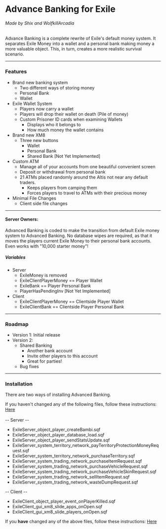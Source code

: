 # Advance Banking for Exile
###### Made by Shix and WolfkillArcadia
Advance Banking is a complete rewrite of Exile's default money system. It separates Exile Money into a wallet and a personal bank making money a more valuable object. This, in turn, creates a more realistic survival scenario.

---
### Features
- Brand new banking system
    - Two different ways of storing money
    - Personal Bank
    - Wallet
- Exile Wallet System
    - Players now carry a wallet
    - Players will drop their wallet on death (Pile of money)
    - Custom Prisoner ID cards when examining Wallets
        - Displays who it belongs to
        - How much money the wallet contains
- Brand new XM8
    - Three new buttons
        - Wallet
        - Personal Bank
        - Shared Bank [Not Yet Implemented]
- Custom ATM
    - Manage all of your accounts from one beautiful convenient screen
    - Deposit or withdrawal from personal bank
    - 21 ATMs placed randomly around the Altis not near any default traders.
        - Keeps players from camping them
        - Forces players to travel to ATMs with their precious money
- Minimal File Changes
    - Client side file changes
---
#### Server Owners:
Advanced Banking is coded to make the transition from default Exile money system to Advanced Banking. No database wipes are required, as that it moves the players current Exile Money to their personal bank accounts. Even works with "10,000 starter money"!
##### Variables
* Server
    * ExileMoney is removed
    * ExileClientPlayerMoney == Player Wallet
    * ExileBank == Player Personal Bank
    * PlayerHasPendingInv [Not Yet Implemented]
* Client
    * ExileClientPlayerMoney == Clientside Player Wallet
    * ExileClientBank == Clientside Player Personal Bank
---
### Roadmap
* Version 1: Initial release
* Version 2:
    * Shared Banking
        * Another bank account
        * Invite other players to this account
        * Great for parties!
    * Bug fixes
---
### Installation
There are two ways of installing Advanced Banking.

If you haven't changed any of the following files, follow these instructions: [Here](https://github.com/WolfkillArcadia/AdvancedBanking/blob/master/FreshServerInstallation.md)<br><br>
-- Server --
* ExileServer_object_player_createBambi.sqf
* ExileServer_object_player_database_load.sqf
* ExileServer_object_player_sendStatsUpdate.sqf
* ExileServer_system_territory_network_payTerritoryProtectionMoneyRequest.sqf
* ExileServer_system_territory_network_purchaseTerritory.sqf
* ExileServer_system_trading_network_purchaseItemRequest.sqf
* ExileServer_system_trading_network_purchaseVehicleRequest.sqf
* ExileServer_system_trading_network_purchaseVehicleSkinRequest.sqf
* ExileServer_system_trading_network_sellItemRequest.sqf
* ExileServer_system_trading_network_wasteDumpRequest.sqf

-- Client --
* ExileClient_object_player_event_onPlayerKilled.sqf
* ExileClient_gui_xm8_slide_apps_onOpen.sqf
* ExileClient_gui_xm8_slide_players_onOpen.sqf

If you **have** changed any of the above files, follow these instructions: [Here](https://github.com/WolfkillArcadia/AdvancedBanking/blob/master/ModdedServerInstallation.md)
